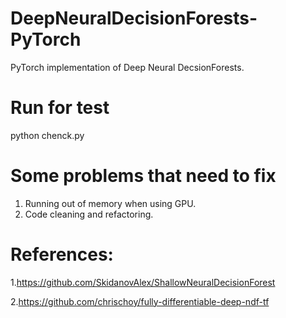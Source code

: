# DeepNeuralDecisionForests-PyTorch
PyTorch implementation of Deep Neural DecsionForests.
# Run for test
python chenck.py
# Some problems that need to fix
1. Running out of memory when using GPU.
2. Code cleaning and refactoring.

# References:
1.https://github.com/SkidanovAlex/ShallowNeuralDecisionForest

2.https://github.com/chrischoy/fully-differentiable-deep-ndf-tf
